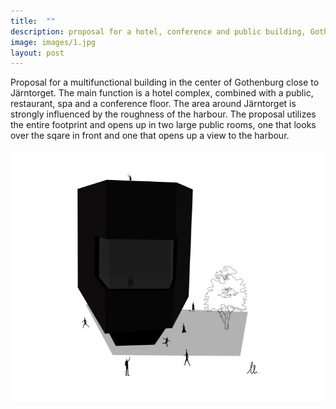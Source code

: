 ```yaml
---
title:  ""
description: proposal for a hotel, conference and public building, Gothenburg
image: images/1.jpg
layout: post
---
```

Proposal for a multifunctional building in the center of Gothenburg close to Järntorget. 
The main function is a hotel complex, combined with a public, restaurant, spa and a conference floor. 
The area around Järntorget is strongly influenced by the roughness of the harbour.
The proposal utilizes the entire footprint and opens up in two large public rooms, one that looks over the sqare in front and
one that opens up a view to the harbour. 

![Bildbeskrivning](/images/1.jpg)
